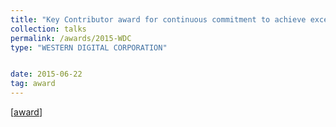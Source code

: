 ```yaml
---
title: "Key Contributor award for continuous commitment to achieve excellence"
collection: talks
permalink: /awards/2015-WDC
type: "WESTERN DIGITAL CORPORATION"


date: 2015-06-22
tag: award
---
```


[[award](/files/Key_contributor_award_1.pdf)]

